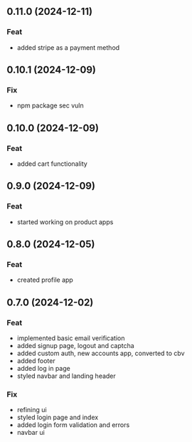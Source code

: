 ## 0.11.0 (2024-12-11)

### Feat

- added stripe as a payment method

## 0.10.1 (2024-12-09)

### Fix

- npm package sec vuln

## 0.10.0 (2024-12-09)

### Feat

- added cart functionality

## 0.9.0 (2024-12-09)

### Feat

- started working on product apps

## 0.8.0 (2024-12-05)

### Feat

- created profile app

## 0.7.0 (2024-12-02)

### Feat

- implemented basic email verification
- added signup page, logout and captcha
- added custom auth, new accounts app, converted to cbv
- added footer
- added log in page
- styled navbar and landing header

### Fix

- refining ui
- styled login page and index
- added login form validation and errors
- navbar ui
